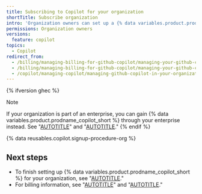 ```yaml
---
title: Subscribing to Copilot for your organization
shortTitle: Subscribe organization
intro: 'Organization owners can set up a {% data variables.product.prodname_copilot_business_short %} subscription for their organization.'
permissions: Organization owners
versions:
  feature: copilot
topics:
  - Copilot
redirect_from:
  - /billing/managing-billing-for-github-copilot/managing-your-github-copilot-business-subscription
  - /billing/managing-billing-for-github-copilot/managing-your-github-copilot-subscription-for-your-organization-or-enterprise
  - /copilot/managing-copilot/managing-github-copilot-in-your-organization/subscribing-to-copilot-for-your-organization
---
```

{% ifversion ghec %}
>[!NOTE]
> If your organization is part of an enterprise, you can gain {% data variables.product.prodname_copilot_short %} through your enterprise instead. See "[AUTOTITLE](/copilot/managing-copilot/managing-copilot-for-your-enterprise/subscribing-to-copilot-for-your-enterprise)" and "[AUTOTITLE](/copilot/managing-copilot/managing-copilot-for-your-enterprise/enabling-copilot-for-organizations-in-your-enterprise)."
{% endif %}

{% data reusables.copilot.signup-procedure-org %}

## Next steps

* To finish setting up {% data variables.product.prodname_copilot_short %} for your organization, see "[AUTOTITLE](/copilot/setting-up-github-copilot/setting-up-github-copilot-for-your-organization)."
* For billing information, see "[AUTOTITLE](/billing/managing-billing-for-github-copilot/about-billing-for-github-copilot#about-billing-for-github-copilot-business-and-github-copilot-enterprise)" and "[AUTOTITLE](/billing/managing-your-github-billing-settings)."
